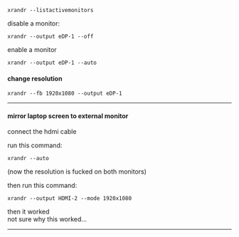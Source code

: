 ```
xrandr --listactivemonitors
```

disable a monitor:
```
xrandr --output eDP-1 --off
```

enable a monitor
```
xrandr --output eDP-1 --auto
```

#### change resolution

```
xrandr --fb 1920x1080 --output eDP-1
```

***

#### mirror laptop screen to external monitor

connect the hdmi cable

run this command:
``` 
xrandr --auto
```

(now the resolution is fucked on both monitors)

then run this command:
```
xrandr --output HDMI-2 --mode 1920x1080
```
then it worked\
not sure why this worked...

***
